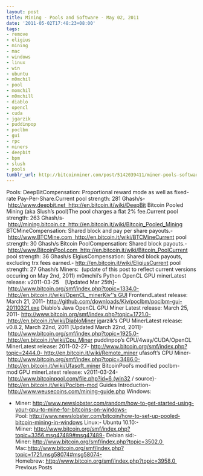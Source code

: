 ```yaml
---
layout: post
title: Mining - Pools and Software - May 02, 2011
date: '2011-05-02T17:48:23+08:00'
tags:
- remove
- eligius
- mining
- mac
- windows
- linux
- win
- ubuntu
- m0mchil
- pool
- momchil
- m0mchill
- diablo
- opencl
- cuda
- jgarzik
- puddinpop
- poclbm
- gui
- rpc
- miners
- deepbit
- bpm
- slush
- pools
tumblr_url: http://bitcoinminer.com/post/5142039411/miner-pools-software-20110502
---
```

Pools:
DeepBitCompensation: Proportional reward mode as well as fixed-rate Pay-Per-Share.Current pool strength: 281 Ghash/s- http://www.deepbit.net  http://en.bitcoin.it/wiki/DeepBit
Bitcoin Pooled Mining (aka Slush’s pool)The pool charges a flat 2% fee.Current pool strength: 263 Ghash/s- http://mining.bitcoin.cz  http://en.bitcoin.it/wiki/Bitcoin_Pooled_Mining
BTCMineCompensation: Shared block and pay per share payouts.- http://www.BTCMine.com  http://en.bitcoin.it/wiki/BTCMineCurrent pool strength: 30 Ghash/s
Bitcoin PoolCompensation: Shared block payouts.- http://www.BitcoinPool.com  http://en.bitcoin.it/wiki/Bitcoin_PoolCurrent pool strength: 36 Ghash/s
ElgiusCompensation: Shared block payouts, excluding trx fees earned.- http://en.bitcoin.it/wiki/EligiusCurrent pool strength: 27 Ghash/s
Miners:  (update of this post to reflect current versions occuring on May 2nd, 2011)
m0mchil’s Python OpenCL GPU minerLatest release: v2011-03-25    [Updated Mar 25th]- http://www.bitcoin.org/smf/index.php?topic=1334.0- http://en.bitcoin.it/wiki/OpenCL_minerKiv''s GUI FrontendLatest release: March 21, 2011- http://github.com/downloads/Kiv/poclbm/poclbm-gui-20110321.exe
Diablo’s Java OpenCL GPU Miner
Latest release: March 25, 2011- http://www.bitcoin.org/smf/index.php?topic=1721.0- http://en.bitcoin.it/wiki/DiabloMiner
jgarzik’s CPU MinerLatest release: v0.8.2, March 22nd, 2011 [Updated March 22nd, 2011]- http://www.bitcoin.org/smf/index.php?topic=1925.0- http://en.bitcoin.it/wiki/Cpu_Miner
puddinpop’s CPU/4way/CUDA/OpenCL MinerLatest release: 2011-02-27- http://www.bitcoin.org/smf/index.php?topic=2444.0- http://en.bitcoin.it/wiki/Remote_miner
ufasoft’s CPU Miner- http://www.bitcoin.org/smf/index.php?topic=3486.0- http://en.bitcoin.it/wiki/Ufasoft_miner
BitcoinPool’s modified poclbm-mod GPU minerLatest release: v2011-03-24- http://www.bitcoinpool.com/file.php?id=6 (win32 / source)- http://en.bitcoin.it/wiki/Poclbm-mod
Guides
Introduction- http://www.weusecoins.com/mining-guide.php
Windows:
- Miner: http://www.newslobster.com/random/how-to-get-started-using-your-gpu-to-mine-for-bitcoins-on-windows- Pool: http://www.newslobster.com/bitcoin/how-to-set-up-pooled-bitcoin-mining-in-windows
Linux:- Ubuntu 10.10:-   Miiner: http://www.bitcoin.org/smf/index.php?topic=3356.msg47489#msg47489- Debian sid:-   Miner: http://www.bitcoin.org/smf/index.php?topic=3502.0 
Mac:http://www.bitcoin.org/smf/index.php?topic=1721.msg58074#msg58074- Homebrew: http://www.bitcoin.org/smf/index.php?topic=3958.0 
Previous Posts
